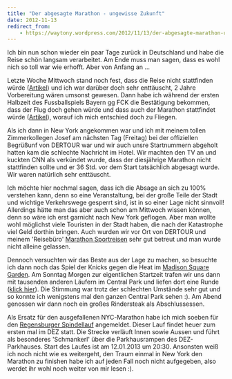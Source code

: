 ```yaml
---
title: "Der abgesagte Marathon - ungewisse Zukunft"
date: 2012-11-13
redirect_from:
    - https://waytony.wordpress.com/2012/11/13/der-abgesagte-marathon-ungewisse-zukunft/
---
```


Ich bin nun schon wieder ein paar Tage zurück in Deutschland und habe die Reise schön langsam verarbeitet. Am Ende muss man sagen, dass es wohl nich so toll war wie erhofft. Aber von Anfang an ...

Letzte Woche Mittwoch stand noch fest, dass die Reise nicht stattfinden würde ([Artikel](http://waytony.wordpress.com/2012/10/31/projekt-new-york-marathon-2012-ist-gescheitert/ "Projekt ‘New York Marathon 2012′ ist gescheitert!")) und ich war darüber doch sehr enttäuscht, 2 Jahre Vorbereitung wären umsonst gewesen. Dann habe ich während der ersten Halbzeit des Fussballspiels Bayern gg FCK die Bestätigung bekommen, dass der Flug doch gehen würde und dass auch der Marathon stattfindet würde ([Artikel](http://waytony.wordpress.com/2012/10/31/und-er-fliegt-doch/ "… und er fliegt doch !")), worauf ich mich entschied doch zu Fliegen.

Als ich dann in New York angekommen war und ich mit meinem tollen Zimmerkollegen Josef am nächsten Tag (Freitag) bei der offiziellen Begrüßunf von DERTOUR war und wir auch unsre Startnummern abgeholt hatten kam die schlechte Nachricht im Hotel. Wir machten den TV an und kuckten CNN als verkündet wurde, dass der diesjährige Marathon nicht stattfinden sollte und er 36 Std. vor dem Start tatsächlich abgesagt wurde. Wir waren natürlich sehr enttäuscht.

Ich möchte hier nochmal sagen, dass ich die Absage an sich zu 100% verstehen kann, denn so eine Veranstaltung, bei der große Teile der Stadt und wichtige Verkehrswege gesperrt sind, ist in so einer Lage nicht sinnvoll! Allerdings hätte man das aber auch schon am Mittwoch wissen können, denn so wäre ich erst garnicht nach New York geflogen. Aber man wollte wohl möglichst viele Touristen in der Stadt haben, die nach der Katastrophe viel Geld dorthin bringen. Auch wurden wir vor Ort von DERTOUR und meinem 'Reisebüro' [Marathon Sportreisen](http://www.marathon-sport.de/index.php) sehr gut betreut und man wurde nicht alleine gelassen.

Dennoch versuchten wir das Beste aus der Lage zu machen, so besuchte ich dann noch das Spiel der Knicks gegen die Heat im [Madison Square Garden](http://en.wikipedia.org/wiki/Madison_Square_Garden). Am Sonntag Morgen zur eigentlichen Startzeit trafen wir uns dann mit tausenden anderen Läufern im Central Park und liefen dort eine Runde ([klick hier](http://connect.garmin.com/activity/240820087)). Die Stimmung war trotz der schlechten Umstände sehr gut und so konnte ich wenigstens mal den ganzen Central Park sehen :). Am Abend genossen wir dann noch ein großes Rindersteak als Abschlussessen.

Als Ersatz für den ausgefallenen NYC-Marathon habe ich mich soeben für den [Regensburger Spindellauf](http://www.regensburg-marathon.de/die-weiteren-events-des-llc/spindellauf/ausschreibung.html) angemeldet. Dieser Lauf findet heuer zum ersten mal im DEZ statt. Die Strecke verläuft Innen sowie Aussen und führt als besonderes 'Schmankerl' über die Parkhausrampen des DEZ-Parkhauses. Start des Laufes ist am 12.01.2013 um 20:30. Ansonsten weiß ich noch nicht wie es weitergeht, den Traum einmal in New York den Marathon zu finishen habe ich auf jeden Fall noch nicht aufgegeben, also werdet ihr wohl noch weiter von mir lesen :).
<br><br>
